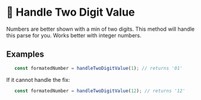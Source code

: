 # 🧰 Handle Two Digit Value


Numbers are better shown with a min of two digits. This method will handle this parse for you.
Works better with integer numbers.

## Examples


```javascript
   const formatedNumber = handleTwoDigitValue(1); // returns '01'
```

If it cannot handle the fix:

```javascript
   const formatedNumber = handleTwoDigitValue(12); // returns '12'
```
